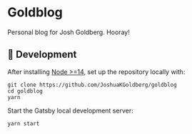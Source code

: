 # Goldblog

Personal blog for Josh Goldberg.
Hooray!

## 🚀 Development

After installing [Node >=14](https://nodejs.org/en/download), set up the repository locally with:

```shell
git clone https://github.com/JoshuaKGoldberg/goldblog
cd goldblog
yarn
```

Start the Gatsby local development server:

```shell
yarn start
```
